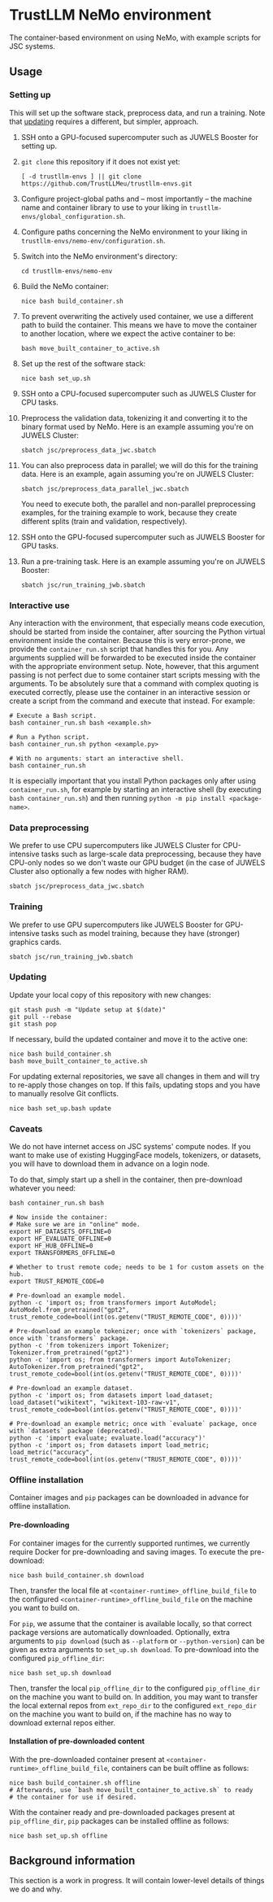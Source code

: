 # TrustLLM NeMo environment

The container-based environment on using NeMo, with example scripts
for JSC systems.

## Usage

### Setting up

This will set up the software stack, preprocess data, and run a
training. Note that [updating](#updating) requires a different, but
simpler, approach.

1. SSH onto a GPU-focused supercomputer such as JUWELS Booster for
   setting up.
1. `git clone` this repository if it does not exist yet:

   ```shell
   [ -d trustllm-envs ] || git clone https://github.com/TrustLLMeu/trustllm-envs.git
   ```
1. Configure project-global paths and – most importantly – the machine
   name and container library to use to your liking in
   `trustllm-envs/global_configuration.sh`.
1. Configure paths concerning the NeMo environment to your liking in
   `trustllm-envs/nemo-env/configuration.sh`.
1. Switch into the NeMo environment's directory:

   ```shell
   cd trustllm-envs/nemo-env
   ```
1. Build the NeMo container:

   ```shell
   nice bash build_container.sh
   ```
1. To prevent overwriting the actively used container, we use a
   different path to build the container. This means we have to move
   the container to another location, where we expect the active
   container to be:

   ```shell
   bash move_built_container_to_active.sh
   ```
1. Set up the rest of the software stack:

   ```shell
   nice bash set_up.sh
   ```
1. SSH onto a CPU-focused supercomputer such as JUWELS Cluster for CPU
   tasks.
1. Preprocess the validation data, tokenizing it and converting it to
   the binary format used by NeMo. Here is an example assuming you're
   on JUWELS Cluster:

   ```shell
   sbatch jsc/preprocess_data_jwc.sbatch
   ```
1. You can also preprocess data in parallel; we will do this for the
   training data. Here is an example, again assuming you're on JUWELS
   Cluster:

   ```shell
   sbatch jsc/preprocess_data_parallel_jwc.sbatch
   ```

   You need to execute both, the parallel and non-parallel
   preprocessing examples, for the training example to work, because
   they create different splits (train and validation, respectively).
1. SSH onto the GPU-focused supercomputer such as JUWELS Booster for
   GPU tasks.
1. Run a pre-training task. Here is an example assuming you're on
   JUWELS Booster:

   ```shell
   sbatch jsc/run_training_jwb.sbatch
   ```

### Interactive use

Any interaction with the environment, that especially means code
execution, should be started from inside the container, after sourcing
the Python virtual environment inside the container. Because this is
very error-prone, we provide the `container_run.sh` script that
handles this for you. Any arguments supplied will be forwarded to be
executed inside the container with the appropriate environment setup.
Note, however, that this argument passing is not perfect due to some
container start scripts messing with the arguments. To be absolutely
sure that a command with complex quoting is executed correctly, please
use the container in an interactive session or create a script from
the command and execute that instead.
For example:

```shell
# Execute a Bash script.
bash container_run.sh bash <example.sh>

# Run a Python script.
bash container_run.sh python <example.py>

# With no arguments: start an interactive shell.
bash container_run.sh
```

It is especially important that you install Python packages only after
using `container_run.sh`, for example by starting an interactive shell
(by executing `bash container_run.sh`) and then running `python -m pip
install <package-name>`.

### Data preprocessing

We prefer to use CPU supercomputers like JUWELS Cluster for
CPU-intensive tasks such as large-scale data preprocessing, because
they have CPU-only nodes so we don't waste our GPU budget (in the case
of JUWELS Cluster also optionally a few nodes with higher RAM).

```shell
sbatch jsc/preprocess_data_jwc.sbatch
```

### Training

We prefer to use GPU supercomputers like JUWELS Booster for
GPU-intensive tasks such as model training, because they have
(stronger) graphics cards.

```shell
sbatch jsc/run_training_jwb.sbatch
```

### Updating

Update your local copy of this repository with new changes:

```shell
git stash push -m "Update setup at $(date)"
git pull --rebase
git stash pop
```

If necessary, build the updated container and move it to the active
one:

```shell
nice bash build_container.sh
bash move_built_container_to_active.sh
```

For updating external repositories, we save all changes in them and
will try to re-apply those changes on top. If this fails, updating
stops and you have to manually resolve Git conflicts.

```shell
nice bash set_up.bash update
```

### Caveats

We do not have internet access on JSC systems' compute nodes. If you
want to make use of existing HuggingFace models, tokenizers, or
datasets, you will have to download them in advance on a login node.

To do that, simply start up a shell in the container, then
pre-download whatever you need:

```shell
bash container_run.sh bash

# Now inside the container:
# Make sure we are in "online" mode.
export HF_DATASETS_OFFLINE=0
export HF_EVALUATE_OFFLINE=0
export HF_HUB_OFFLINE=0
export TRANSFORMERS_OFFLINE=0

# Whether to trust remote code; needs to be 1 for custom assets on the hub.
export TRUST_REMOTE_CODE=0

# Pre-download an example model.
python -c 'import os; from transformers import AutoModel; AutoModel.from_pretrained("gpt2", trust_remote_code=bool(int(os.getenv("TRUST_REMOTE_CODE", 0))))'

# Pre-download an example tokenizer; once with `tokenizers` package, once with `transformers` package.
python -c 'from tokenizers import Tokenizer; Tokenizer.from_pretrained("gpt2")'
python -c 'import os; from transformers import AutoTokenizer; AutoTokenizer.from_pretrained("gpt2", trust_remote_code=bool(int(os.getenv("TRUST_REMOTE_CODE", 0))))'

# Pre-download an example dataset.
python -c 'import os; from datasets import load_dataset; load_dataset("wikitext", "wikitext-103-raw-v1", trust_remote_code=bool(int(os.getenv("TRUST_REMOTE_CODE", 0))))'

# Pre-download an example metric; once with `evaluate` package, once with `datasets` package (deprecated).
python -c 'import evaluate; evaluate.load("accuracy")'
python -c 'import os; from datasets import load_metric; load_metric("accuracy", trust_remote_code=bool(int(os.getenv("TRUST_REMOTE_CODE", 0))))'
```

### Offline installation

Container images and `pip` packages can be downloaded in advance for
offline installation.

#### Pre-downloading

For container images for the currently supported runtimes, we
currently require Docker for pre-downloading and saving images. To
execute the pre-download:

```shell
nice bash build_container.sh download
```

Then, transfer the local file at
`<container-runtime>_offline_build_file` to the configured
`<container-runtime>_offline_build_file` on the machine you want to
build on.

For `pip`, we assume that the container is available locally, so that
correct package versions are automatically downloaded. Optionally,
extra arguments to `pip download` (such as `--platform` or
`--python-version`) can be given as extra arguments to `set_up.sh
download`. To pre-download into the configured `pip_offline_dir`:

```shell
nice bash set_up.sh download
```

Then, transfer the local `pip_offline_dir` to the configured
`pip_offline_dir` on the machine you want to build on. In addition,
you may want to transfer the local external repos from `ext_repo_dir`
to the configured `ext_repo_dir` on the machine you want to build on,
if the machine has no way to download external repos either.

#### Installation of pre-downloaded content

With the pre-downloaded container present at
`<container-runtime>_offline_build_file`, containers can be built
offline as follows:

```shell
nice bash build_container.sh offline
# Afterwards, use `bash move_built_container_to_active.sh` to ready
# the container for use if desired.
```

With the container ready and pre-downloaded packages present at
`pip_offline_dir`, `pip` packages can be installed offline as follows:

```shell
nice bash set_up.sh offline
```

## Background information

This section is a work in progress. It will contain lower-level
details of things we do and why.

<!-- We are working with read-only Apptainer containers. This means TODO -->
